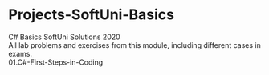 # Projects-SoftUni-Basics
C# Basics SoftUni Solutions 2020<br>
All lab problems and exercises from this module, including different cases in exams. <br>
01.C#-First-Steps-in-Coding
